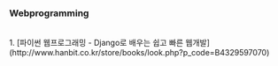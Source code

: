 ### Webprogramming
<br/>
1. [파이썬 웹프로그래밍 - Django로 배우는 쉽고 빠른 웹개발](http://www.hanbit.co.kr/store/books/look.php?p_code=B4329597070)
